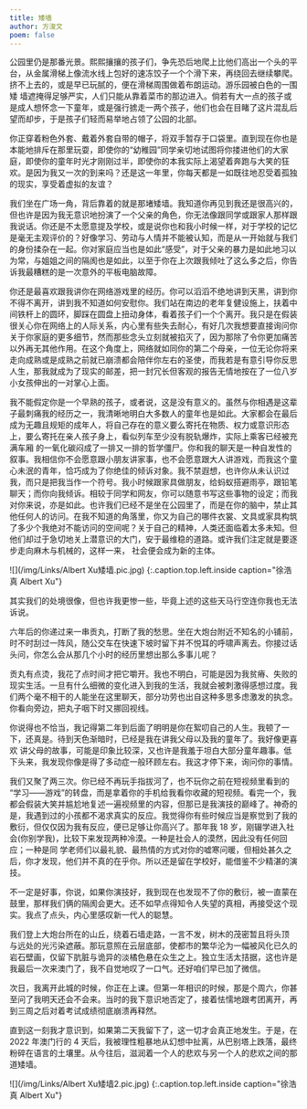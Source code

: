 ```yaml
---
title: 矮墙
author: 方浚文
poem: false
---
```


公园里仍是那番光景。熙熙攘攘的孩子们，争先恐后地爬上比他们高出一个头的平台，从金属滑梯上像流水线上包好的速冻饺子一个个滑下来，再绕回去继续攀爬。挤不上去的，或是早已玩腻的，便在滑梯周围做着布朗运动。游乐园被白色的一围矮 墙遮掩得足够严实，人们只能从靠着菜市的那边进入。倘若有大一点的孩子或是成人想怀念一下童年，或是强行掳走一两个孩子，他们也会在目睹了这片混乱后望而却步，于是孩子们轻而易举地占领了公园的北部。 

你正穿着粉色外套、戴着外套自带的帽子，将双手暂存于口袋里。直到现在你也是本能地排斥在那里玩耍，即使你的“幼稚园”同学亲切地试图将你搂进他们的大家庭，即使你的童年时光才刚刚过半，即使你的本我实际上渴望着奔跑与大笑的狂欢。是因为我又一次的到来吗？还是这一年里，你每天都是一如既往地忍受着孤独的现实，享受着虚拟的友谊？ 

我们坐在广场一角，背后靠着的就是那堵矮墙。我知道你再见到我还是很高兴的，但也许是因为我无意识地扮演了一个父亲的角色，你无法像跟同学或跟家人那样跟我说话。你还是不太愿意提及学校，或是说你也和我小时候一样，对于学校的记忆是毫无主观评价的？好像学习、劳动与人情并不能被认知，而是从一开始就与我们的身份揉杂在一起。你对家庭应当也是如此“感受”，对于父亲的暴力是如此地习以为常，与姐姐之间的隔阂也是如此，以至于你在上次跟我倾吐了这么多之后，你告诉我最糟糕的是一次意外的平板电脑故障。 

你还是最喜欢跟我讲你在网络游戏里的经历。你可以滔滔不绝地讲到天黑，讲到你不得不离开，讲到我不知道如何安慰你。我们站在南边的老年复健设施上，扶着中间铁杆上的圆环，脚踩在圆盘上扭动身体，看着孩子们一个个离开。我只是在假装很关心你在网络上的人际关系，内心里有些失去耐心，有好几次我想要直接询问你关于你家庭的更多细节，然而那些念头立刻就被掐灭了，因为那除了令你更加痛苦以外再无其他作用。在这个角度上，网络就如同你的第二个母亲，一位无论你将来走向成熟或是成熟之前就已崩溃都会陪伴你左右的圣使，而我若是有意引导你反思人生，那我就成为了现实的邮差，把一封冗长但客观的报告无情地按在了一位八岁小女孩伸出的一对掌心上面。 

我不能假定你是一个早熟的孩子，或者说，这是没有意义的。虽然与你相遇是这辈子最刺痛我的经历之一，我清晰地明白大多数人的童年也是如此。大家都会在最后 成为无趣且规矩的成年人，将自己存在的意义要么寄托在物质、权力或意识形态上，要么寄托在亲人孩子身上，看似列车至少没有脱轨爆炸，实际上乘客已经被充满车厢 的一氧化碳闷成了一排又一排的哲学僵尸。你和我的聊天是一种自发性的叙事。我相信你不会愿意跟小朋友讲家事，也不会愿意跟大人讲游戏，而我这个童心未泯的青年，恰巧成为了你绝佳的倾诉对象。我不禁遐想，也许你从未认识过我，而只是把我当作一个符号。我小时候跟家具做朋友，给蚂蚁搭避雨亭，跟铅笔聊天；而你向我倾诉。相较于同学和网友，你可以随意书写这些事物的设定；而我对你来说，亦是如此。也许我们已经不是坐在公园里了，而是在你的脑中，禁止其他任何人的访问。在我不知道的角落里，你又为自己的哪件衣裳、文具或家具构筑了多少个我绝对不能访问的空间呢？关于自己的精神，人类还面临着太多未知。但他们却过于急切地关上潜意识的大门，安于最维稳的道路。或许我们注定就是要逐步走向麻木与机械的，这样一来， 社会便会成为新的主体。

![](/img/Links/Albert Xu矮墙.pic.jpg)
{:.caption.top.left.inside caption="徐浩真 Albert Xu"}

其实我们的处境很像，但也许我更惨一些，毕竟上述的这些天马行空连你我也无法诉说。 

六年后的你递过来一串贡丸，打断了我的愁思。坐在大炮台附近不知名的小铺前，时不时刮过一阵风，随公交车在快速下坡时留下并不悦耳的呼啸声离去。你接过话头问，你怎么会从那几个小时的经历里想出那么多事儿呢？

贡丸有点烫，我花了点时间才把它嚼开。我也不明白，可能是因为我贫瘠、失败的现实生活。一旦有什么细微的变化进入到我的生活，我就会被刺激得感想过度。我们两个毫不相干的人能坐在这里聊天，部分功劳也出自这种多思多虑激发的执念。你看向旁边，把丸子咽下时又挪回视线。

你说得也不恰当，我记得第二年到后面了明明是你在絮叨自己的人生。我顿了一下，还真是。待到天色渐暗时，已经是我在讲我父母以及我的童年了。我好像更喜欢 讲父母的故事，可能是印象比较深，又也许是我羞于坦白大部分童年趣事。低下头来，我发现你像是得了多动症一般环顾左右。我这才停下来，询问你的事情。 

我们又聚了两三次。你已经不再玩手指拔河了，也不玩你之前在短视频里看到的 “学习——游戏”的转盘，而是拿着你的手机给我看你收藏的短视频。看完一个，我都会假装大笑并尴尬地复述一遍视频里的内容，但那已是我演技的巅峰了。神奇的是，我遇到过的小孩都不渴求真实的反应。我觉得你有些时候应当是察觉到了我的敷衍，但仅仅因为我有反应，便已足够让你高兴了。那年我 18 岁，刚辍学进入社会(你别学我)，比较下来发现两种冷漠。一种是社会人的漠然，因此没有任何回应；一种是同 学老师们以最礼貌、最热情的方式对你的嘘寒问暖，但相处甚久之后，你才发现，他们并不真的在乎你。所以还是留在学校好，能借鉴不少精湛的演技。 

不一定是好事，你说，如果你演技好，我到现在也发现不了你的敷衍，被一直蒙在鼓里，那样我们俩的隔阂会更大。还不如早点得知令人失望的真相，再接受这个现实。我点了点头，内心里感叹新一代人的聪慧。 

我们登上大炮台所在的山丘，绕着石墙走路，一言不发，树木的茂密暂且将头顶 与远处的光污染遮蔽。那玩意照在云层底部，使都市的繁华沦为一幅被风化已久的岩石壁画，仅留下肮脏与诡异的淡橘色悬在众生之上。独立生活太拮据，这也许是我最后一次来澳门了，我不自觉地叹了一口气。还好咱们早已加了微信。 

次日，我离开此城的时候，你正在上课。但第一年相识的时候，那是个周六，你甚至问了我明天还会不会来。当时的我下意识地否定了，接着怯懦地跟考团离开，再到三周之后对着考试成绩彻底崩溃再释然。 

直到这一刻我才意识到，如果第二天我留下了，这一切才会真正地发生。于是，在 2022 年澳门行的 4 天后，我被理性粗暴地从幻想中扯离，从巴别塔上跌落，最终粉碎在语言的土壤里。从今往后，滋润着一个人的悲欢与另一个人的悲欢之间的那道矮墙。 

![](/img/Links/Albert Xu矮墙2.pic.jpg)
{:.caption.top.left.inside caption="徐浩真 Albert Xu"}
